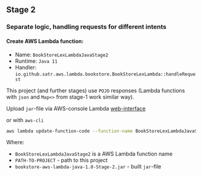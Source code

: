 ## Stage 2
### Separate logic, handling requests for different intents

#### Create AWS Lambda function:
 * Name: `BookStoreLexLambdaJavaStage2`
 * Runtime: `Java 11`
 * Handler: `io.github.satr.aws.lambda.bookstore.BookStoreLexLambda::handleRequest`

This project (and further stages) use `POJO` responses (Lambda functions with `json` and `Map<>` from stage-1 work similar way).

Upload `jar`-file via AWS-console Lambda [web-interface](https://console.aws.amazon.com/lambda/home?region=us-east-1#/functions) 

or with `aws-cli`
```sh
aws lambda update-function-code --function-name BookStoreLexLambdaJavaStage2 --zip-file fileb://PATH-TO-PROJECT/build/lib/bookstore-aws-lambda-java-1.0-Stage-2.jar
```
Where:
 * `BookStoreLexLambdaJavaStage2` is a AWS Lambda function name
 * `PATH-TO-PROJECT` - path to this project
 * `bookstore-aws-lambda-java-1.0-Stage-2.jar` - built `jar`-file
